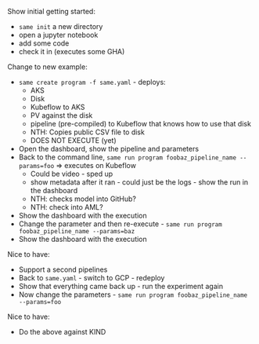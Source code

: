 Show initial getting started:
- `same init` a new directory
- open a jupyter notebook
- add some code
- check it in (executes some GHA)

Change to new example:
- `same create program -f same.yaml` - deploys:
  - AKS
  - Disk
  - Kubeflow to AKS
  - PV against the disk
  - pipeline (pre-compiled) to Kubeflow that knows how to use that disk
  - NTH: Copies public CSV file to disk
  - DOES NOT EXECUTE (yet)
- Open the dashboard, show the pipeline and parameters
- Back to the command line, `same run program foobaz_pipeline_name --params=foo` => executes on Kubeflow
  - Could be video - sped up
  - show metadata after it ran - could just be the logs - show the run in the dashboard
  - NTH: checks model into GitHub? 
  - NTH: check into AML?
- Show the dashboard with the execution
- Change the parameter and then re-execute - `same run program foobaz_pipeline_name --params=baz`
- Show the dashboard with the execution

Nice to have:
- Support a second pipelines
- Back to `same.yaml` - switch to GCP - redeploy
- Show that everything came back up - run the experiment again
- Now change the parameters - `same run program foobaz_pipeline_name --params=foo`

Nice to have:
- Do the above against KIND